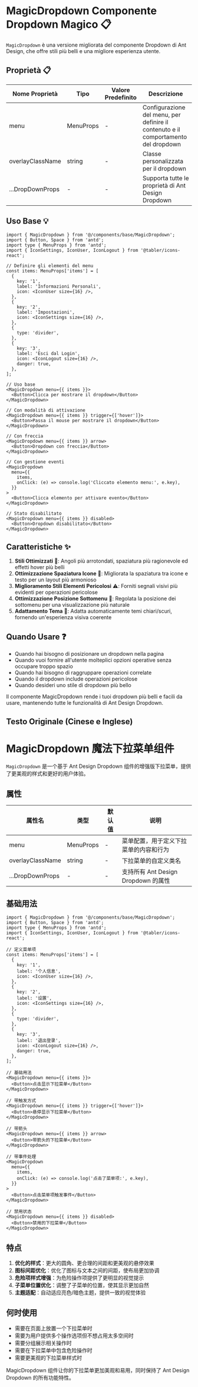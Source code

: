# MagicDropdown Componente Dropdown Magico 📋

`MagicDropdown` è una versione migliorata del componente Dropdown di Ant Design, che offre stili più belli e una migliore esperienza utente.

## Proprietà 📋

| Nome Proprietà   | Tipo      | Valore Predefinito | Descrizione                              |
| ---------------- | --------- | ------------------ | ---------------------------------------- |
| menu             | MenuProps | -                  | Configurazione del menu, per definire il contenuto e il comportamento del dropdown |
| overlayClassName | string    | -                  | Classe personalizzata per il dropdown    |
| ...DropDownProps | -         | -                  | Supporta tutte le proprietà di Ant Design Dropdown |

## Uso Base 💡

```tsx
import { MagicDropdown } from '@/components/base/MagicDropdown';
import { Button, Space } from 'antd';
import type { MenuProps } from 'antd';
import { IconSettings, IconUser, IconLogout } from '@tabler/icons-react';

// Definire gli elementi del menu
const items: MenuProps['items'] = [
  {
    key: '1',
    label: 'Informazioni Personali',
    icon: <IconUser size={16} />,
  },
  {
    key: '2',
    label: 'Impostazioni',
    icon: <IconSettings size={16} />,
  },
  {
    type: 'divider',
  },
  {
    key: '3',
    label: 'Esci dal Login',
    icon: <IconLogout size={16} />,
    danger: true,
  },
];

// Uso base
<MagicDropdown menu={{ items }}>
  <Button>Clicca per mostrare il dropdown</Button>
</MagicDropdown>

// Con modalità di attivazione
<MagicDropdown menu={{ items }} trigger={['hover']}>
  <Button>Passa il mouse per mostrare il dropdown</Button>
</MagicDropdown>

// Con freccia
<MagicDropdown menu={{ items }} arrow>
  <Button>Dropdown con freccia</Button>
</MagicDropdown>

// Con gestione eventi
<MagicDropdown
  menu={{
    items,
    onClick: (e) => console.log('Cliccato elemento menu:', e.key),
  }}
>
  <Button>Clicca elemento per attivare evento</Button>
</MagicDropdown>

// Stato disabilitato
<MagicDropdown menu={{ items }} disabled>
  <Button>Dropdown disabilitato</Button>
</MagicDropdown>
```

## Caratteristiche ✨

1. **Stili Ottimizzati** 🎨: Angoli più arrotondati, spaziatura più ragionevole ed effetti hover più belli
2. **Ottimizzazione Spaziatura Icone** 📏: Migliorata la spaziatura tra icone e testo per un layout più armonioso
3. **Miglioramento Stili Elementi Pericolosi** ⚠️: Forniti segnali visivi più evidenti per operazioni pericolose
4. **Ottimizzazione Posizione Sottomenu** 📍: Regolata la posizione dei sottomenu per una visualizzazione più naturale
5. **Adattamento Tema** 🌙: Adatta automaticamente temi chiari/scuri, fornendo un'esperienza visiva coerente

## Quando Usare ❓

- Quando hai bisogno di posizionare un dropdown nella pagina
- Quando vuoi fornire all'utente molteplici opzioni operative senza occupare troppo spazio
- Quando hai bisogno di raggruppare operazioni correlate
- Quando il dropdown include operazioni pericolose
- Quando desideri uno stile di dropdown più bello

Il componente MagicDropdown rende i tuoi dropdown più belli e facili da usare, mantenendo tutte le funzionalità di Ant Design Dropdown.

## Testo Originale (Cinese e Inglese)
# MagicDropdown 魔法下拉菜单组件

`MagicDropdown` 是一个基于 Ant Design Dropdown 组件的增强版下拉菜单，提供了更美观的样式和更好的用户体验。

## 属性

| 属性名           | 类型      | 默认值 | 说明                                   |
| ---------------- | --------- | ------ | -------------------------------------- |
| menu             | MenuProps | -      | 菜单配置，用于定义下拉菜单的内容和行为 |
| overlayClassName | string    | -      | 下拉菜单的自定义类名                   |
| ...DropDownProps | -         | -      | 支持所有 Ant Design Dropdown 的属性    |

## 基础用法

```tsx
import { MagicDropdown } from '@/components/base/MagicDropdown';
import { Button, Space } from 'antd';
import type { MenuProps } from 'antd';
import { IconSettings, IconUser, IconLogout } from '@tabler/icons-react';

// 定义菜单项
const items: MenuProps['items'] = [
  {
    key: '1',
    label: '个人信息',
    icon: <IconUser size={16} />,
  },
  {
    key: '2',
    label: '设置',
    icon: <IconSettings size={16} />,
  },
  {
    type: 'divider',
  },
  {
    key: '3',
    label: '退出登录',
    icon: <IconLogout size={16} />,
    danger: true,
  },
];

// 基础用法
<MagicDropdown menu={{ items }}>
  <Button>点击显示下拉菜单</Button>
</MagicDropdown>

// 带触发方式
<MagicDropdown menu={{ items }} trigger={['hover']}>
  <Button>悬停显示下拉菜单</Button>
</MagicDropdown>

// 带箭头
<MagicDropdown menu={{ items }} arrow>
  <Button>带箭头的下拉菜单</Button>
</MagicDropdown>

// 带事件处理
<MagicDropdown
  menu={{
    items,
    onClick: (e) => console.log('点击了菜单项:', e.key),
  }}
>
  <Button>点击菜单项触发事件</Button>
</MagicDropdown>

// 禁用状态
<MagicDropdown menu={{ items }} disabled>
  <Button>禁用的下拉菜单</Button>
</MagicDropdown>
```

## 特点

1. **优化的样式**：更大的圆角、更合理的间距和更美观的悬停效果
2. **图标间距优化**：优化了图标与文本之间的间距，使布局更加协调
3. **危险项样式增强**：为危险操作项提供了更明显的视觉提示
4. **子菜单位置优化**：调整了子菜单的位置，使其显示更加自然
5. **主题适配**：自动适应亮色/暗色主题，提供一致的视觉体验

## 何时使用

-   需要在页面上放置一个下拉菜单时
-   需要为用户提供多个操作选项但不想占用太多空间时
-   需要分组展示相关操作时
-   需要在下拉菜单中包含危险操作时
-   需要更美观的下拉菜单样式时

MagicDropdown 组件让你的下拉菜单更加美观和易用，同时保持了 Ant Design Dropdown 的所有功能特性。
